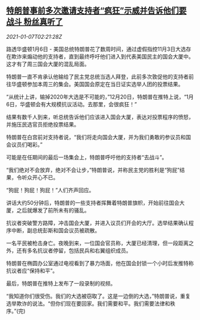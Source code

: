 <!--1609986195000-->
[特朗普事前多次邀请支持者“疯狂”示威并告诉他们要战斗 粉丝真听了](https://cn.reuters.com/article/us-trump-supports-vote-fight-0107-idCNKBS29C08R)
------

<div><i>2021-01-07T02:21:28Z</i></div><p>路透华盛顿1月6日 - 美国总统特朗普花了数周时间，通过虚假指控11月3日大选存在欺诈来煽动他的支持者，直到最终呼吁他们进入到代表美国民主的国会大厦中。这才有了周三国会大厦的混乱局面。</p><p>特朗普一直不肯承认他输给了民主党总统当选人拜登，此前多次敦促他的支持者前往华盛顿参加本周三的集会。美国国会原定在当日证实选举人团的投票结果。</p><p>“从统计上讲，输掉2020年大选是不可能的，”12月20日，特朗普在推特上说，“1月6日，华盛顿会有大规模抗议活动。去那里，会很疯狂！”</p><p>结果有数千人到来，听总统告诉他们应该进入国会大厦，表达对投票程序的愤怒，并施压民选官员拒绝投票结果。</p><p>特朗普在白宫前对支持者说，“我们将走向国会大厦，并为我们勇敢的参议员和国会议员们喝彩。”</p><p>可能是在任期间的最后一场集会上，特朗普呼吁他的支持者“去战斗”。</p><p>“我们绝对不会放弃，绝对不会让步，”特朗普说，并称民主党的胜利是“狗屁”结果，令听众开心不已。</p><p>“狗屁！狗屁！狗屁！”人们齐声回应。</p><p>讲话大约50分钟后，特朗普的一些支持者挥舞着特朗普旗帜，开始前往国会大厦，之后就爆发了前所未有的骚乱。</p><p>抗议者突破警方路障，冲击国会大厦，并进入议员们开会的大厅。选举结果确认程序中断，副总统彭斯和国会议员被疏散。</p><p>一名平民被枪击身亡。夜晚到来，一位国会官员称，大厦已经清理，但一段距离之外，还有多名抗议者停留，包括民兵和右翼组织成员。</p><p>特朗普在椭圆办公室通过电视看到了暴力场面，他在国会封锁一个小时后发推特称抗议者应“保持和平”。</p><p>最后，特朗普在推特上发布了一段录制的视频。</p><p>“我知道你们很受伤。我们的大选被窃取了。这是一边倒的大选，”特朗普说，重复选举欺诈的说法。“但你们现在要回家。我们需要和平。我们需要法律和秩序。”(完)</p>
